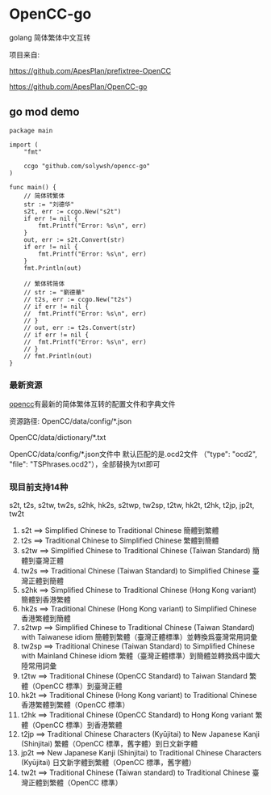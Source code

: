# OpenCC-go
golang 简体繁体中文互转

项目来自:

https://github.com/ApesPlan/prefixtree-OpenCC

https://github.com/ApesPlan/OpenCC-go

## go mod demo

    package main

    import (
        "fmt"

        ccgo "github.com/solywsh/opencc-go"
    )

    func main() {
        // 简体转繁体
        str := "刘德华"
        s2t, err := ccgo.New("s2t")
        if err != nil {
            fmt.Printf("Error: %s\n", err)
        }
        out, err := s2t.Convert(str)
        if err != nil {
            fmt.Printf("Error: %s\n", err)
        }
        fmt.Println(out)

        // 繁体转简体
        // str := "劉德華"
        // t2s, err := ccgo.New("t2s")
        // if err != nil {
        // 	fmt.Printf("Error: %s\n", err)
        // }
        // out, err := t2s.Convert(str)
        // if err != nil {
        // 	fmt.Printf("Error: %s\n", err)
        // }
        // fmt.Println(out)
    }

### 最新资源
[opencc](https://github.com/BYVoid/OpenCC)有最新的简体繁体互转的配置文件和字典文件

资源路径:
OpenCC/data/config/*.json

OpenCC/data/dictionary/*.txt 


OpenCC/data/config/*.json文件中 默认匹配的是.ocd2文件 （"type": "ocd2", "file": "TSPhrases.ocd2"），全部替换为txt即可

### 现目前支持14种
s2t, t2s, s2tw, tw2s, s2hk, hk2s, s2twp, tw2sp, t2tw, hk2t, t2hk, t2jp, jp2t, tw2t

1. s2t ==> Simplified Chinese to Traditional Chinese 簡體到繁體
2. t2s ==> Traditional Chinese to Simplified Chinese 繁體到簡體
3. s2tw ==> Simplified Chinese to Traditional Chinese (Taiwan Standard) 簡體到臺灣正體
4. tw2s ==> Traditional Chinese (Taiwan Standard) to Simplified Chinese 臺灣正體到簡體
5. s2hk ==> Simplified Chinese to Traditional Chinese (Hong Kong variant) 簡體到香港繁體
6. hk2s ==> Traditional Chinese (Hong Kong variant) to Simplified Chinese 香港繁體到簡體
7. s2twp ==> Simplified Chinese to Traditional Chinese (Taiwan Standard) with Taiwanese idiom 簡體到繁體（臺灣正體標準）並轉換爲臺灣常用詞彙
8. tw2sp ==> Traditional Chinese (Taiwan Standard) to Simplified Chinese with Mainland Chinese idiom 繁體（臺灣正體標準）到簡體並轉換爲中國大陸常用詞彙
9. t2tw ==> Traditional Chinese (OpenCC Standard) to Taiwan Standard 繁體（OpenCC 標準）到臺灣正體
10. hk2t ==> Traditional Chinese (Hong Kong variant) to Traditional Chinese 香港繁體到繁體（OpenCC 標準）
11. t2hk ==> Traditional Chinese (OpenCC Standard) to Hong Kong variant 繁體（OpenCC 標準）到香港繁體
12. t2jp ==> Traditional Chinese Characters (Kyūjitai) to New Japanese Kanji (Shinjitai) 繁體（OpenCC 標準，舊字體）到日文新字體
13. jp2t ==> New Japanese Kanji (Shinjitai) to Traditional Chinese Characters (Kyūjitai) 日文新字體到繁體（OpenCC 標準，舊字體）
14. tw2t ==> Traditional Chinese (Taiwan standard) to Traditional Chinese 臺灣正體到繁體（OpenCC 標準）
